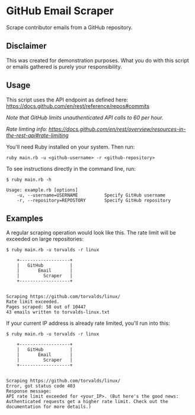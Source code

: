 # GitHub Email Scraper

Scrape contributor emails from a GitHub repository.

## Disclaimer

This was created for demonstration purposes. What you do with this script or emails gathered is purely your responsibility.

## Usage

This script uses the API endpoint as defined here: https://docs.github.com/en/rest/reference/repos#commits

*Note that GitHub limits unauthenticated API calls to 60 per hour.*

*Rate limting info: https://docs.github.com/en/rest/overview/resources-in-the-rest-api#rate-limiting*


You'll need Ruby installed on your system. Then run:

```
ruby main.rb -u <github-username> -r <github-repository>
```

To see instructions directly in the command line, run:

```
$ ruby main.rb -h

Usage: example.rb [options]
    -u, --username=USERNAME          Specify GitHub username
    -r, --repository=REPOSTORY       Specify GitHub repository
```

## Examples

A regular scraping operation would look like this. The rate limit will be exceeded on large repositories:

```
$ ruby main.rb -u torvalds -r linux

	+-------------------+
	|   GitHub          |
	|       Email       |
	|         Scraper   |
	+-------------------+


Scraping https://github.com/torvalds/linux/
Rate limit exceeded.
Pages scraped: 58 out of 10447
43 emails written to torvalds-linux.txt

```

If your current IP address is already rate limited, you'll run into this:

```
$ ruby main.rb -u torvalds -r linux

	+-------------------+
	|   GitHub          |
	|       Email       |
	|         Scraper   |
	+-------------------+


Scraping https://github.com/torvalds/linux/
Error, got status code 403
Response message:
API rate limit exceeded for <your_IP>. (But here's the good news: Authenticated requests get a higher rate limit. Check out the documentation for more details.)
```

